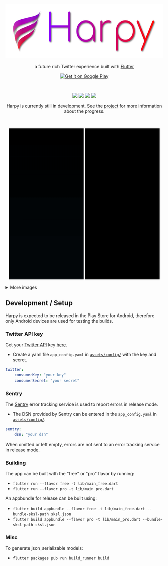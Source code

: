 <p align="center">
  <img height="172" src="media/harpy_title.png"/>
</p>

<p align="center">
a future rich Twitter experience built with <a href="https://flutter.dev/">Flutter</a>
</p>

<p align="center">
  <a href="https://play.google.com/apps/testing/com.robertodoering.harpy.free">
    <img alt="Get it on Google Play"
         src="https://play.google.com/intl/en_us/badges/static/images/badges/en_badge_web_generic.png"
         width="200"/>
  </a>
</p>

<br>

<p align="center">
  <img src="https://img.shields.io/github/license/robertodoering/harpy?color=8B00FD"/>
  <img src="https://img.shields.io/github/v/release/robertodoering/harpy?color=BC0492"/>
  <img src="https://img.shields.io/github/commits-since/robertodoering/harpy/latest?color=DE0747"/>
  <img src="https://img.shields.io/github/commit-activity/m/robertodoering/harpy?color=FD0A04"/>
</p>

<p align="center">
Harpy is currently still in development. See the <a href="https://github.com/robertodoering/harpy/projects/1">project</a> for more
information about the progress.
</p>

<br>

<p align="center">
  <img src="media/login_screen.gif"/>
  <img src="media/setup_screen.gif"/>
</p>

<details>
  <summary>More images</summary>
  
  | Home | User profile | Theme selection |
  | :---: | :---: | :---: |
  | ![Home screen](media/home_screen.png) | ![User profile](media/user_profile.png) | ![Theme selection](media/theme_selection.png) |
</details>

## Development / Setup

Harpy is expected to be released in the Play Store for Android, therefore only
Android devices are used for testing the builds.

### Twitter API key

Get your [Twitter API](https://developer.twitter.com/en/docs) key
[here](https://developer.twitter.com/en/apply-for-access).

- Create a yaml file `app_config.yaml` in [`assets/config/`](assets/config) with
  the key and secret.

```yaml
twitter:
    consumerKey: "your key"
    consumerSecret: "your secret"
```

### Sentry

The [Sentry](https://sentry.io) error tracking service is used to report errors
in release mode.

- The DSN provided by Sentry can be entered in the `app_config.yaml` in
  [`assets/config/`](assets/config).

```yaml
sentry:
    dsn: "your dsn"
```

When omitted or left empty, errors are not sent to an error tracking service in
release mode.

### Building

The app can be built with the "free" or "pro" flavor by running:

- `flutter run --flavor free -t lib/main_free.dart`
- `flutter run --flavor pro -t lib/main_pro.dart`

An appbundle for release can be built using:

- `flutter build appbundle --flavor free -t lib/main_free.dart --bundle-sksl-path sksl.json`
- `flutter build appbundle --flavor pro -t lib/main_pro.dart --bundle-sksl-path sksl.json`

### Misc

To generate json_serializable models:

- `flutter packages pub run build_runner build`
